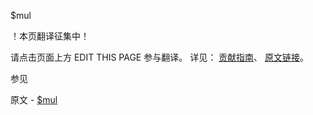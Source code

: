  $mul

 ！本页翻译征集中！

请点击页面上方 EDIT THIS PAGE 参与翻译。
详见：
[贡献指南]( https://github.com/JinMuInfo/MongoDB-Manual-zh/blob/master/CONTRIBUTING.md )、
[原文链接](  https://docs.mongodb.com/manual/reference/operator/update/mul/  )。

 参见

原文 - [$mul]( https://docs.mongodb.com/manual/reference/operator/update/mul/ )

